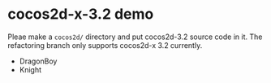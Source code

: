 cocos2d-x-3.2 demo
======

Pleae make a `cocos2d/` directory and put cocos2d-3.2 source code in it. The refactoring branch only supports cocos2d-x 3.2 currently.

* DragonBoy
* Knight
